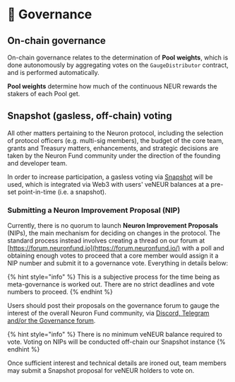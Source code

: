 # 👑 Governance

## On-chain governance

On-chain governance relates to the determination of **Pool weights**, which is done autonomously by aggregating votes on the `GaugeDistributor` contract, and is performed automatically.&#x20;

**Pool weights** determine how much of the continuous NEUR rewards the stakers of each Pool get.

## Snapshot (gasless, off-chain) voting

All other matters pertaining to the Neuron protocol, including the selection of protocol officers (e.g. multi-sig members), the budget of the core team, grants and Treasury matters, enhancements, and strategic decisions are taken by the Neuron Fund community under the direction of the founding and developer team.

In order to increase participation, a gasless voting via [Snapshot](http://snapshot.org/) will be used, which is integrated via Web3 with users' veNEUR balances at a pre-set point-in-time (i.e. a snapshot).

### Submitting a Neuron Improvement Proposal (NIP)

Currently, there is no quorum to launch **Neuron Improvement Proposals** (NIPs), the main mechanism for deciding on changes in the protocol. The standard process instead involves creating a thread on our forum at [https://forum.neuronfund.io](https://forum.neuronfund.io/) with a poll and obtaining enough votes to proceed that a core member would assign it a NIP number and submit it to a governance vote. Everything in details below:

{% hint style="info" %}
This is a subjective process for the time being as meta-governance is worked out. There are no strict deadlines and vote numbers to proceed.
{% endhint %}

Users should post their proposals on the governance forum to gauge the interest of the overall Neuron Fund community, via [Discord, Telegram and/or the Governance forum](../reference/links.md).

{% hint style="info" %}
There is no minimum veNEUR balance required to vote. Voting on NIPs will be conducted off-chain our Snapshot instance&#x20;
{% endhint %}

Once sufficient interest and technical details are ironed out, team members may submit a Snapshot proposal for veNEUR holders to vote on.
